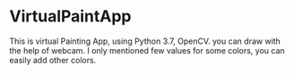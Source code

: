 # VirtualPaintApp

This is virtual Painting App, using Python 3.7, OpenCV. you can draw with the help of webcam. I only mentioned few values for some colors, you can easily add other colors. 
